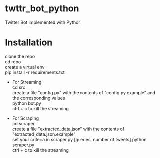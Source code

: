 # twttr_bot_python
Twitter Bot implemented with Python

# Installation

clone the repo <br>
cd repo <br>
create a virtual env <br>
pip install -r requirements.txt <br>

- For Streaming <br>
   cd src <br>
   create a file "config.py" with the contents of "config.py.example" and the corresponding values<br>
   python bot.py <br>
   ctrl + c to kill the streaming <br>

- For Scraping <br>
  cd scraper <br>
  create a file "extracted_data.json" with the contents of "extracted_data.json.example"<br>
  set your criteria in scraper.py [queries, number of tweets]
  python scraper.py <br>
  ctrl + c to kill the streaming <br>

